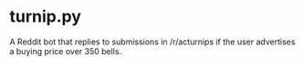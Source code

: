 # turnip.py
A Reddit bot that replies to submissions in /r/acturnips if the user advertises a buying price over 350 bells.

